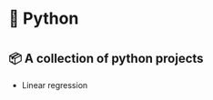 <h1>🐍 Python<h1>
<h2>📦 A collection of python projects</h2>
<section>
  <ul>
    <li>Linear regression</li>
  </ul>
</section>
